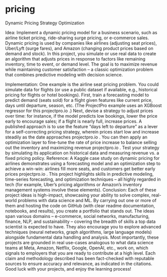 # pricing
Dynamic Pricing Strategy Optimization


Idea: Implement a dynamic pricing model for a business scenario, such as airline ticket pricing, ride-sharing surge pricing, or e-commerce sales. Dynamic pricing is used by companies like airlines (adjusting seat prices), Uber/Lyft (surge fares), and Amazon (changing product prices based on demand and stock). In this project, you simulate or use real data to create an algorithm that adjusts prices in response to factors like remaining inventory, time to event, or demand level. The goal is to maximize revenue while maintaining customer satisfaction – a classic optimization problem that combines predictive modeling with decision science.



Implementation: One example is the airline seat pricing problem. You could simulate data for flights (or use a public dataset if available, e.g., historical pricing for flights or hotel bookings). First, train a forecasting model to predict demand (seats sold) for a flight given features like current price, days until departure, season, etc. (The ProjectPro example uses an XGBoost regressor for this
projectpro.io
.) Next, devise a strategy to adjust prices over time: for instance, if the model predicts low bookings, lower the price early to encourage sales; if a flight is nearly full, increase prices. A published approach is to use the feature “days left to departure” as a lever for a self-correcting pricing strategy, wherein prices start low and increase steadily as the date approaches
projectpro.io
. You can then apply an optimization layer to fine-tune the rate of price increase to balance selling out the inventory and maximizing revenue
projectpro.io
. Test your strategy by simulating its application on historical data and measuring revenue vs. a fixed pricing policy. Reference: A Kaggle case study on dynamic pricing for airlines demonstrates using a forecasting model and an optimization step to achieve a win-win: airlines fill more seats, and customers get better early prices
projectpro.io
. This project highlights skills in predictive modeling, time-series forecasting, and optimization techniques – all highly regarded in tech (for example, Uber’s pricing algorithms or Amazon’s inventory management systems involve these elements). Conclusion: Each of these project ideas is high-impact, showcasing your ability to solve complex, real-world problems with data science and ML. By carrying out one or more of them and hosting the code on GitHub (with clear readme documentation, notebooks, and results), you create a portfolio that stands out. The ideas span various domains – e-commerce, social networks, manufacturing, finance, NLP, and sustainability – covering the breadth of skills a top data scientist is expected to have. They also encourage you to explore advanced techniques (neural networks, graph algorithms, large language models) alongside fundamental data handling and analysis. Most importantly, these projects are grounded in real use-cases analogous to what data science teams at Meta, Amazon, Netflix, Google, OpenAI, etc., work on, which signals to employers that you are ready to contribute at a high level. Each claim and methodology described has been fact-checked with reputable sources to ensure accuracy and relevance, as indicated in the citations. Good luck with your projects, and enjoy the learning process!
